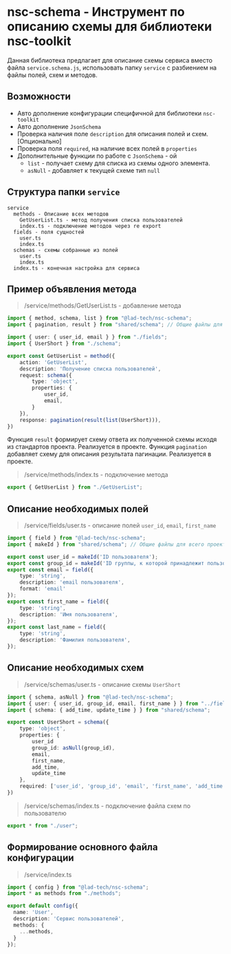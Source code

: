 # nsc-schema - Инструмент по описанию схемы для библиотеки nsc-toolkit

Данная библиотека предлагает для описание схемы сервиса вместо файла `service.schema.js`, использовать папку `service` с разбиением на файлы полей, схем и методов.

## Возможности

- Авто дополнение конфигурации специфичной для библиотеки `nsc-toolkit`
- Авто дополнение `JsonSchema`
- Проверка наличия поле `description` для описания полей и схем. [Опционально]
- Проверка поля `required`, на наличие всех полей в `properties`
- Дополнительные функции по работе с `JsonSchema` - ой
    - `list` - получает схему для списка из схемы одного элемента.
    - `asNull` - добавляет к текущей схеме тип `null`

## Структура папки `service`

```
service
  methods - Описание всех методов
    GetUserList.ts - метод получения списка пользователей
    index.ts - подключение методов через re export
  fields - поля сущностей
    user.ts
    index.ts
  schemas - схемы собранные из полей
    user.ts
    index.ts
  index.ts - конечная настройка для сервиса
```

## Пример объявления метода

> /service/methods/GetUserList.ts - добавление метода
```typescript
import { method, schema, list } from "@lad-tech/nsc-schema";
import { pagination, result } from "shared/schema"; // Общие файлы для всего проекта

import { user: { user_id, email } } from "./fields";
import { UserShort } from "./schema";

export const GetUserList = method({
    action: 'GetUserList',
    description: 'Получение списка пользователей',
    request: schema({ 
        type: 'object',
        properties: {
            user_id, 
            email,
        }
    }),
    response: pagination(result(list(UserShort))),
})
```

Функция `result` формирует схему ответа их полученной схемы исходя из стандартов проекта. Реализуется в проекте.
Функция `pagination` добавляет схему для описания результата пагинации. Реализуется в проекте.

> /service/methods/index.ts - подключение метода

```typescript
export { GetUserList } from "./GetUserList";
```

## Описание необходимых полей

> /service/fields/user.ts - описание полей `user_id`, `email`, `first_name`

```typescript
import { field } from "@lad-tech/nsc-schema";
import { makeId } from "shared/schema"; // Общие файлы для всего проекта

export const user_id = makeId('ID пользователя');
export const group_id = makeId('ID группы, к которой принадлежит пользователь');
export const email = field({
    type: 'string',
    description: 'email пользователя',
    format: 'email'
});
export const first_name = field({
    type: 'string',
    description: 'Имя пользователя',
});
export const last_name = field({
    type: 'string',
    description: 'Фамилия пользователя',
});
```

## Описание необходимых схем

> /service/schemas/user.ts - описание схемы `UserShort`

```typescript
import { schema, asNull } from "@lad-tech/nsc-schema";
import { user: { user_id, group_id, email, first_name } } from "../fields";
import { schema: { add_time, update_time } } from "shared/schema";

export const UserShort = schema({
    type: 'object',
    properties: {
        user_id
        group_id: asNull(group_id),
        email,
        first_name,
        add_time, 
        update_time
    },
    required: ['user_id', 'group_id', 'email', 'first_name', 'add_time', 'update_time'],
})
```

> /service/schemas/index.ts - подключение файла схем по пользователю
```typescript
export * from "./user";
```

## Формирование основного файла конфигурации

> /service/index.ts

```typescript
import { config } from "@lad-tech/nsc-schema";
import * as methods from "./methods";

export default config({
  name: 'User',
  description: 'Сервис пользователей',
  methods: {
    ...methods,
  }
});
```
